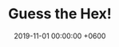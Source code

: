 ---
title: "Guess the Hex!"
description: A fun Bop-It type game where you translate binary nibbles to hex! 
date: 2019-11-01 00:00:00 +0600
image:
  path: /assets/img/avatar.jpg
---